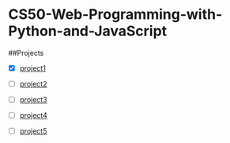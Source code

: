 # CS50-Web-Programming-with-Python-and-JavaScript

##Projects  
- [x] [project1](https://cs50.harvard.edu/web/2020/projects/1)  
- [ ] [project2](https://cs50.harvard.edu/web/2020/projects/2)   
- [ ] [project3](https://cs50.harvard.edu/web/2020/projects/3)  
- [ ] [project4](https://cs50.harvard.edu/web/2020/projects/4)  
- [ ] [project5](https://cs50.harvard.edu/web/2020/projects/5)  






